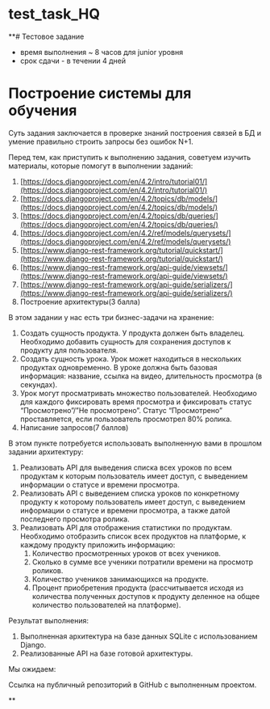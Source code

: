 # test_task_HQ


**# Тестовое задание

* время выполнения ~ 8 часов для junior уровня
* срок сдачи - в течении 4 дней

# Построение системы для обучения

Суть задания заключается в проверке знаний построения связей в БД и умение правильно строить запросы без ошибок N+1.

Перед тем, как приступить к выполнению задания, советуем изучить материалы, которые помогут в выполнении заданий:

1. [https://docs.djangoproject.com/en/4.2/intro/tutorial01/](https://docs.djangoproject.com/en/4.2/intro/tutorial01/)
2. [https://docs.djangoproject.com/en/4.2/topics/db/models/](https://docs.djangoproject.com/en/4.2/topics/db/models/)
3. [https://docs.djangoproject.com/en/4.2/topics/db/queries/](https://docs.djangoproject.com/en/4.2/topics/db/queries/)
4. [https://docs.djangoproject.com/en/4.2/ref/models/querysets/](https://docs.djangoproject.com/en/4.2/ref/models/querysets/)
5. [https://www.django-rest-framework.org/tutorial/quickstart/](https://www.django-rest-framework.org/tutorial/quickstart/)
6. [https://www.django-rest-framework.org/api-guide/viewsets/](https://www.django-rest-framework.org/api-guide/viewsets/)
7. [https://www.django-rest-framework.org/api-guide/serializers/](https://www.django-rest-framework.org/api-guide/serializers/)
8. Построение архитектуры(3 балла)

В этом задании у нас есть три бизнес-задачи на хранение:

1. Создать сущность продукта. У продукта должен быть владелец. Необходимо добавить сущность для сохранения доступов к продукту для пользователя.
2. Создать сущность урока. Урок может находиться в нескольких продуктах одновременно. В уроке должна быть базовая информация: название, ссылка на видео, длительность просмотра (в секундах).
3. Урок могут просматривать множество пользователей. Необходимо для каждого фиксировать время просмотра и фиксировать статус “Просмотрено”/”Не просмотрено”. Статус “Просмотрено” проставляется, если пользователь просмотрел 80% ролика.
4. Написание запросов(7 баллов)

В этом пункте потребуется использовать выполненную вами в прошлом задании архитектуру:

1. Реализовать API для выведения списка всех уроков по всем продуктам к которым пользователь имеет доступ, с выведением информации о статусе и времени просмотра.
2. Реализовать API с выведением списка уроков по конкретному продукту к которому пользователь имеет доступ, с выведением информации о статусе и времени просмотра, а также датой последнего просмотра ролика.
3. Реализовать API для отображения статистики по продуктам. Необходимо отобразить список всех продуктов на платформе, к каждому продукту приложить информацию:
   1. Количество просмотренных уроков от всех учеников.
   2. Сколько в сумме все ученики потратили времени на просмотр роликов.
   3. Количество учеников занимающихся на продукте.
   4. Процент приобретения продукта (рассчитывается исходя из количества полученных доступов к продукту деленное на общее количество пользователей на платформе).

Результат выполнения:

1. Выполненная архитектура на базе данных SQLite с использованием Django.
2. Реализованные API на базе готовой архитектуры.

Мы ожидаем:

Ссылка на публичный репозиторий в GitHub с выполненным проектом.

**
